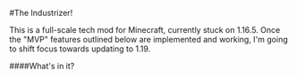#The Industrizer!

This is a full-scale tech mod for Minecraft, currently stuck on 1.16.5. Once the "MVP" features outlined below are implemented and working, 
I'm going to shift focus towards updating to 1.19.

####What's in it?

